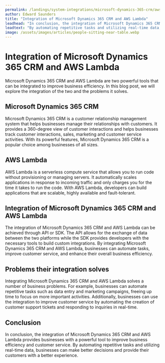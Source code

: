 ```yaml
---
permalink: /landings/system-integrations/microsoft-dynamics-365-crm/aws-lambda
author: Edward Saunders
title: "Integration of Microsoft Dynamics 365 CRM and AWS Lambda"
leadhead: "In conclusion, the integration of Microsoft Dynamics 365 CRM and AWS Lambda provides businesses with a powerful tool to improve business efficiency and customer service"
leadtext: "By automating repetitive tasks and utilizing real-time data, businesses can make better decisions and provide their customers with a better experience."
image: /assets/images/articles/people-sitting-near-table.webp
---
```

<div class="arttext">	<h1>Integration of Microsoft Dynamics 365 CRM and AWS Lambda</h1>
	<p>
		Microsoft Dynamics 365 CRM and AWS Lambda are two powerful tools that can be integrated to improve business efficiency. In this blog post, we will explore the integration of the two and the problems it solves.
	</p>
	<h2>Microsoft Dynamics 365 CRM</h2>
	<p>
		Microsoft Dynamics 365 CRM is a customer relationship management system that helps businesses manage their relationships with customers. It provides a 360-degree view of customer interactions and helps businesses track customer interactions, sales, marketing and customer service activities. With its powerful features, Microsoft Dynamics 365 CRM is a popular choice among businesses of all sizes.
	</p>
	<h2>AWS Lambda</h2>
	<p>
		AWS Lambda is a serverless compute service that allows you to run code without provisioning or managing servers. It automatically scales applications in response to incoming traffic and only charges you for the time it takes to run the code. With AWS Lambda, developers can build applications that are scalable, highly available and fault-tolerant.
	</p>
	<h2>Integration of Microsoft Dynamics 365 CRM and AWS Lambda</h2>
	<p>
		The integration of Microsoft Dynamics 365 CRM and AWS Lambda can be achieved through API or SDK. The API allows for the exchange of data between the two platforms while the SDK provides developers with the necessary tools to build custom integrations. By integrating Microsoft Dynamics 365 CRM and AWS Lambda, businesses can automate tasks, improve customer service, and enhance their overall business efficiency.
	</p>
	<h2>Problems their integration solves</h2>
	<p>
		Integrating Microsoft Dynamics 365 CRM and AWS Lambda solves a number of business problems. For example, businesses can automate repetitive tasks such as data entry and marketing campaigns, freeing up time to focus on more important activities. Additionally, businesses can use the integration to improve customer service by automating the creation of customer support tickets and responding to inquiries in real-time.
	</p>
	<h2>Conclusion</h2>
	<p>
		In conclusion, the integration of Microsoft Dynamics 365 CRM and AWS Lambda provides businesses with a powerful tool to improve business efficiency and customer service. By automating repetitive tasks and utilizing real-time data, businesses can make better decisions and provide their customers with a better experience.
	</p>
</div>